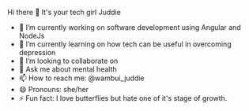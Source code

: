  Hi there 👋
 It's your tech girl Juddie


- 🔭 I’m currently working on software development using Angular and NodeJs
- 🌱 I’m currently learning on how tech can be useful in overcoming depression
- 👯 I’m looking to collaborate on 
- 💬 Ask me about mental health
- 📫 How to reach me: @wambui_juddie
- 😄 Pronouns: she/her
- ⚡ Fun fact: I love butterflies but hate one of it's stage of growth.

